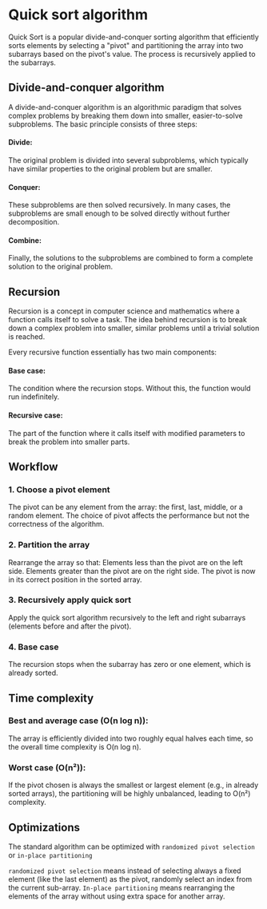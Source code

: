 # Quick sort algorithm
Quick Sort is a popular divide-and-conquer sorting algorithm that efficiently sorts elements by selecting
a "pivot" and partitioning the array into two subarrays based on the pivot's value.
The process is recursively applied to the subarrays.

## Divide-and-conquer algorithm
A divide-and-conquer algorithm is an algorithmic paradigm that solves complex problems by breaking them 
down into smaller, easier-to-solve subproblems. The basic principle consists of three steps:

#### Divide:
The original problem is divided into several subproblems, which typically have similar properties to 
the original problem but are smaller.

#### Conquer:
These subproblems are then solved recursively. In many cases, the subproblems are small enough to
be solved directly without further decomposition.

#### Combine:
Finally, the solutions to the subproblems are combined to form a complete solution to the original problem.

## Recursion
Recursion is a concept in computer science and mathematics where a function calls itself to solve a task.
The idea behind recursion is to break down a complex problem into smaller, similar problems until a trivial
solution is reached.

Every recursive function essentially has two main components:

#### Base case:
The condition where the recursion stops. Without this, the function would run indefinitely.

#### Recursive case: 
The part of the function where it calls itself with modified parameters to break the problem into smaller parts.

## Workflow
### 1. Choose a pivot element
   The pivot can be any element from the array: the first, last, middle, or a random element.
   The choice of pivot affects the performance but not the correctness of the algorithm.
### 2. Partition the array
   Rearrange the array so that:
   Elements less than the pivot are on the left side.
   Elements greater than the pivot are on the right side.
   The pivot is now in its correct position in the sorted array.
### 3. Recursively apply quick sort
   Apply the quick sort algorithm recursively to the left and right subarrays 
   (elements before and after the pivot).
### 4. Base case
   The recursion stops when the subarray has zero or one element, which is already sorted.

## Time complexity
### Best and average case (O(n log n)):
The array is efficiently divided into two roughly equal halves each time, so the overall time 
complexity is O(n log n).

### Worst case (O(n²)):
If the pivot chosen is always the smallest or largest element (e.g., in already sorted arrays),
the partitioning will be highly unbalanced, leading to O(n²) complexity.

## Optimizations
The standard algorithm can be optimized with `randomized pivot selection` or `in-place partitioning`

`randomized pivot selection` means instead of selecting always a fixed element (like the last element) 
as the pivot, randomly select an index from the current sub-array.
`In-place partitioning` means rearranging the elements of the array without using extra space for another array.
